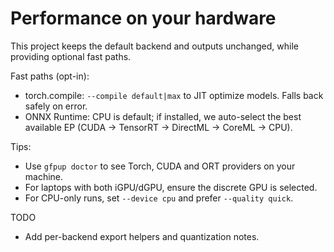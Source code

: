 # Performance on your hardware

This project keeps the default backend and outputs unchanged, while providing optional fast paths.

Fast paths (opt-in):

- torch.compile: `--compile default|max` to JIT optimize models. Falls back safely on error.
- ONNX Runtime: CPU is default; if installed, we auto-select the best available EP (CUDA → TensorRT → DirectML → CoreML → CPU).

Tips:

- Use `gfpup doctor` to see Torch, CUDA and ORT providers on your machine.
- For laptops with both iGPU/dGPU, ensure the discrete GPU is selected.
- For CPU-only runs, set `--device cpu` and prefer `--quality quick`.

TODO

- Add per-backend export helpers and quantization notes.
